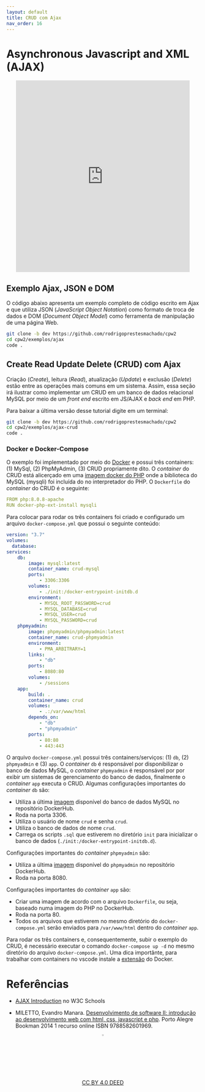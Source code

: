 ```yaml
---
layout: default
title: CRUD com Ajax
nav_order: 16
---
```


# Asynchronous Javascript and XML (AJAX)

<center>
<iframe src="https://cpw2.rpmhub.dev/ajax/slides/index.html#/" title="Asynchronous Javascript and XML" width="90%" height="500" style="border:none;"></iframe>
</center>

## Exemplo Ajax, JSON e DOM

O código abaixo apresenta um exemplo completo de código escrito em Ajax e que utiliza JSON (*JavaScript Object Notation*) como formato de troca de dados e DOM (*Document Object Model*) como ferramenta de manipulação de uma página Web.

```sh
git clone -b dev https://github.com/rodrigoprestesmachado/cpw2
cd cpw2/exemplos/ajax
code .
```


## Create Read Update Delete (CRUD) com Ajax

Criação (_Create_), leitura (_Read_), atualização (_Update_) e exclusão (_Delete_) estão entre as operações mais comuns em um sistema. Assim, essa seção irá ilustrar como implementar um CRUD em um banco de dados relacional MySQL por meio de um _front end_ escrito em JS/AJAX e _back end_ em PHP.

Para baixar a última versão desse tutorial digite em um terminal:

```sh
git clone -b dev https://github.com/rodrigoprestesmachado/cpw2
cd cpw2/exemplos/ajax-crud
code .
```

### Docker e Docker-Compose

O exemplo foi implementado por meio do [Docker](https://www.docker.com) e possui três containers: (1) MySql, (2) PhpMyAdmin, (3) CRUD propriamente dito. O _container_ do CRUD está alicerçado em uma [imagem docker do PHP](https://hub.docker.com/_/php) onde a biblioteca do MySQL (mysqli) foi incluída do no interpretador do PHP. O `Dockerfile` do _container_ do CRUD é o seguinte:

```yml
FROM php:8.0.8-apache
RUN docker-php-ext-install mysqli
```

Para colocar para rodar os três containers foi criado e configurado um arquivo `docker-compose.yml` que possui o seguinte conteúdo:

```yml
version: "3.7"
volumes:
  database:
services:
    db:
        image: mysql:latest
        container_name: crud-mysql
        ports:
            - 3306:3306
        volumes:
            - ./init:/docker-entrypoint-initdb.d
        environment:
            - MYSQL_ROOT_PASSWORD=crud
            - MYSQL_DATABASE=crud
            - MYSQL_USER=crud
            - MYSQL_PASSWORD=crud
    phpmyadmin:
        image: phpmyadmin/phpmyadmin:latest
        container_name: crud-phpmyadmin
        environment:
            - PMA_ARBITRARY=1
        links:
            - "db"
        ports:
            - 8080:80
        volumes:
            - /sessions
    app:
        build: .
        container_name: crud
        volumes:
            - .:/var/www/html
        depends_on:
            - "db"
            - "phpmyadmin"
        ports:
            - 80:80
            - 443:443
```

O arquivo `docker-compose.yml` possui três containers/serviços: (1) `db`, (2) `phpmyadmin` e (3) `app`. O _container_ `db` é responsável por disponibilizar o banco de dados MySQL, o _container_ `phpmyadmin` é responsável por por exibir um sistemas de gerenciamento do banco de dados, finalmente o _container_ `app` executa o CRUD. Algumas configurações importantes do _container_ `db` são:

* Utiliza a última [imagem](https://hub.docker.com/_/mysql) disponível do banco de dados MySQL no repositório DockerHub.
* Roda na porta 3306.
* Utiliza o usuário de nome `crud` e senha `crud`.
* Utiliza o banco de dados de nome `crud`.
* Carrega os scripts `.sql` que estiverem no diretório `init` para inicializar o banco de dados (`./init:/docker-entrypoint-initdb.d`).

Configurações importantes do _container_ `phpmyadmin` são:

* Utiliza a última [imagem](https://hub.docker.com/_/phpmyadmin) disponível do `phpmyadmin` no repositório DockerHub.
* Roda na porta 8080.

Configurações importantes do _container_ `app` são:

* Criar uma imagem de acordo com o arquivo `Dockerfile`, ou seja, baseado numa imagem do PHP no DockerHub.
* Roda na porta 80.
* Todos os arquivos que estiverem no mesmo diretório do `docker-compose.yml` serão enviados para `/var/www/html` dentro do _container_ `app`.

Para rodar os três containers e, consequentemente, subir o exemplo do CRUD, é necessário executar o comando `docker-compose up -d` no mesmo diretório do arquivo `docker-compose.yml`. Uma dica importânte, para trabalhar com containers no vscode instale a [extensão](https://code.visualstudio.com/docs/containers/overview) do Docker.

# Referências

* [AJAX Introduction](https://www.w3schools.com/js/js_ajax_intro.asp) no W3C Schools

* MILETTO, Evandro Manara. [Desenvolvimento de software II: introdução ao desenvolvimento web com html, css, javascript e php](https://biblioteca.ifrs.edu.br/pergamum_ifrs/biblioteca_s/acesso_login.php?cod_acervo_acessibilidade=5020682&acesso=aHR0cHM6Ly9pbnRlZ3JhZGEubWluaGFiaWJsaW90ZWNhLmNvbS5ici9ib29rcy85Nzg4NTgyNjAxOTY5&label=acesso%20restrito). Porto Alegre Bookman 2014 1 recurso online ISBN 9788582601969.

<center>
<a href="https://github.com/rodrigoprestesmachado" target="blanck"><img src="../imgs/logo.png" alt="Rodrigo Prestes Machado" width="3%" height="3%" border=0 style="border:0; text-decoration:none; outline:none"></a><br/>
<a rel="license" href="http://creativecommons.org/licenses/by/4.0/">CC BY 4.0 DEED</a>
